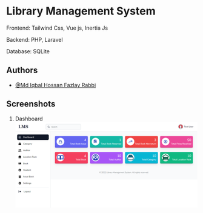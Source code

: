 
# Library Management System

Frontend: Tailwind Css, Vue js, Inertia Js

Backend: PHP, Laravel

Database: SQLite


## Authors

- [@Md Iqbal Hossan Fazlay Rabbi](https://www.github.com/mdiqbalhossan)


## Screenshots
1. Dashboard
![App Screenshot](https://github.com/mdiqbalhossan/Library-Management-System/blob/main/screenshot/1.png)

